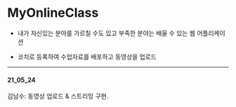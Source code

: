 # MyOnlineClass

* 내가 자신있는 분야를 가르칠 수도 있고 부족한 분야는 배울 수 있는 웹 어플리케이션 

* 코치로 등록하여 수업자료를 배포하고 동영상을 업로드



-------------------------------------------------------------------------------------------------------------------------------------------

#### 21_05_24

김남수: 동영상 업로드 & 스트리밍 구현. 

